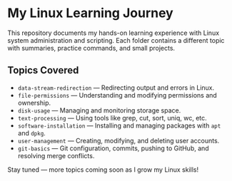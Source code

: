 # My Linux Learning Journey

This repository documents my hands-on learning experience with Linux system administration and scripting. Each folder contains a different topic with summaries, practice commands, and small projects.

## Topics Covered

- `data-stream-redirection` — Redirecting output and errors in Linux.
- `file-permissions` — Understanding and modifying permissions and ownership.
- `disk-usage` — Managing and monitoring storage space.
- `text-processing` — Using tools like grep, cut, sort, uniq, wc, etc.
- `software-installation` — Installing and managing packages with `apt` and `dpkg`.
- `user-management` — Creating, modifying, and deleting user accounts.
- `git-basics` — Git configuration, commits, pushing to GitHub, and resolving merge conflicts.

Stay tuned — more topics coming soon as I grow my Linux skills!
